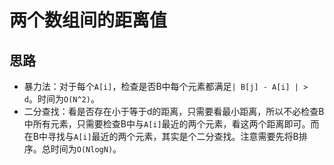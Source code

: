 # 两个数组间的距离值

## 思路

- 暴力法：对于每个`A[i]`，检查是否B中每个元素都满足`| B[j] - A[i] | > d`。时间为`O(N^2)`。
- 二分查找：看是否存在小于等于d的距离，只需要看最小距离，所以不必检查B中所有元素，只需要检查B中与`A[i]`最近的两个元素，看这两个距离即可。而在B中寻找与`A[i]`最近的两个元素，其实是个二分查找。注意需要先将B排序。总时间为`O(NlogN)`。
